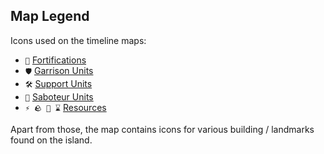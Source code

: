 ## Map Legend

Icons used on the timeline maps: 
- `🏰` [Fortifications](../refs/fortifications.md)
- `🛡️` [Garrison Units](../refs/garrisons.md)
- `🛠️` [Support Units](../refs/support.md)
- `🥷` [Saboteur Units](../refs/saboteur.md)
- `⚡ 🪨 🧪 ⌛` [Resources](../refs/resources.md)

Apart from those, the map contains icons for various building / landmarks found on the island. 

<!---
keywords: 
aliases: 
-->